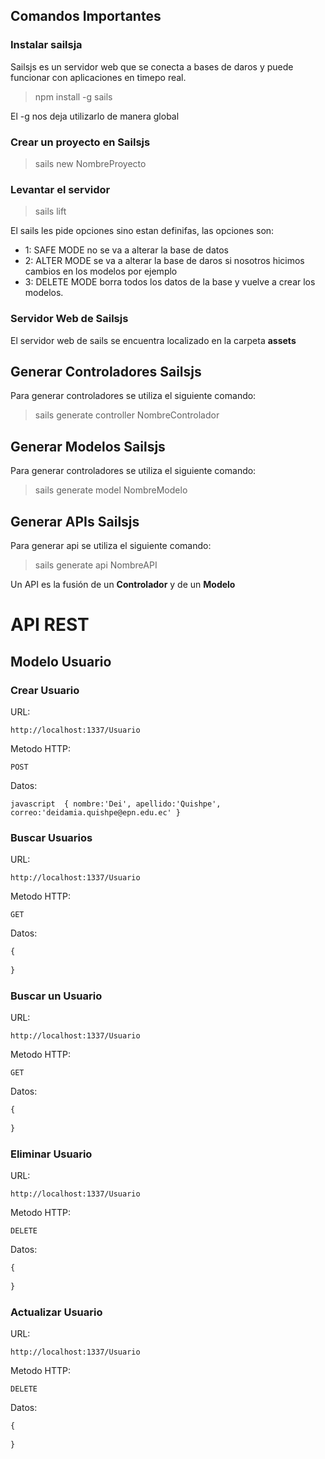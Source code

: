 ## Comandos Importantes

### Instalar sailsja

Sailsjs es un servidor web que se conecta a bases de daros y puede funcionar con aplicaciones en timepo real.

>npm install -g sails

El -g nos deja utilizarlo de manera global

### Crear un proyecto en Sailsjs

>sails new NombreProyecto

### Levantar el servidor

>sails lift

El sails les pide opciones sino estan definifas, las opciones son:

- 1: SAFE MODE no se va a alterar la base de datos
- 2: ALTER MODE se va a alterar la base de daros si nosotros hicimos cambios en los modelos por ejemplo
- 3: DELETE MODE borra todos los datos de la base y vuelve a crear los modelos.

### Servidor Web de Sailsjs

El servidor web de sails se encuentra localizado en la carpeta **assets**

## Generar Controladores Sailsjs

Para generar controladores se utiliza el siguiente comando:

>sails generate controller NombreControlador

## Generar Modelos Sailsjs

Para generar controladores se utiliza el siguiente comando:

>sails generate model NombreModelo

## Generar APIs Sailsjs

Para generar api se utiliza el siguiente comando:

>sails generate api NombreAPI

Un API es la fusión de un **Controlador** y de un **Modelo**

# API REST

## Modelo Usuario

### Crear Usuario

URL:

`http://localhost:1337/Usuario`

Metodo HTTP:

`POST`

Datos:

``javascript 
{
    nombre:'Dei',
    apellido:'Quishpe',
    correo:'deidamia.quishpe@epn.edu.ec'
}
``

### Buscar Usuarios

URL:

`http://localhost:1337/Usuario`

Metodo HTTP:

`GET`

Datos:

```javascript 
{
    
}
```

### Buscar un Usuario

URL:

`http://localhost:1337/Usuario`

Metodo HTTP:

`GET`

Datos:

```javascript 
{
    
}
```

### Eliminar Usuario

URL:

`http://localhost:1337/Usuario`

Metodo HTTP:

`DELETE`

Datos:

```javascript 
{
    
}
```

### Actualizar Usuario

URL:

`http://localhost:1337/Usuario`

Metodo HTTP:

`DELETE`

Datos:

```javascript 
{
    
}
```